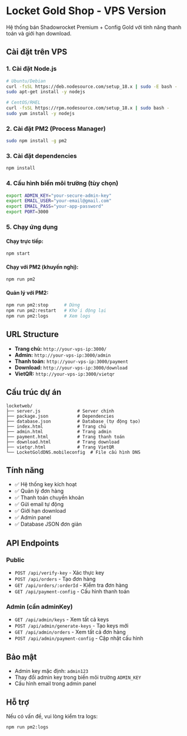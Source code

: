 # Locket Gold Shop - VPS Version

Hệ thống bán Shadowrocket Premium + Config Gold với tính năng thanh toán và giới hạn download.

## Cài đặt trên VPS

### 1. Cài đặt Node.js
```bash
# Ubuntu/Debian
curl -fsSL https://deb.nodesource.com/setup_18.x | sudo -E bash -
sudo apt-get install -y nodejs

# CentOS/RHEL
curl -fsSL https://rpm.nodesource.com/setup_18.x | sudo bash -
sudo yum install -y nodejs
```

### 2. Cài đặt PM2 (Process Manager)
```bash
sudo npm install -g pm2
```

### 3. Cài đặt dependencies
```bash
npm install
```

### 4. Cấu hình biến môi trường (tùy chọn)
```bash
export ADMIN_KEY="your-secure-admin-key"
export EMAIL_USER="your-email@gmail.com"
export EMAIL_PASS="your-app-password"
export PORT=3000
```

### 5. Chạy ứng dụng

#### Chạy trực tiếp:
```bash
npm start
```

#### Chạy với PM2 (khuyến nghị):
```bash
npm run pm2
```

#### Quản lý với PM2:
```bash
npm run pm2:stop      # Dừng
npm run pm2:restart   # Khởi động lại
npm run pm2:logs      # Xem logs
```

## URL Structure

- **Trang chủ:** `http://your-vps-ip:3000/`
- **Admin:** `http://your-vps-ip:3000/admin`
- **Thanh toán:** `http://your-vps-ip:3000/payment`
- **Download:** `http://your-vps-ip:3000/download`
- **VietQR:** `http://your-vps-ip:3000/vietqr`

## Cấu trúc dự án

```
locketweb/
├── server.js              # Server chính
├── package.json           # Dependencies
├── database.json          # Database (tự động tạo)
├── index.html             # Trang chủ
├── admin.html             # Trang admin
├── payment.html           # Trang thanh toán
├── download.html          # Trang download
├── vietqr.html            # Trang VietQR
└── LocketGoldDNS.mobileconfig  # File cấu hình DNS
```

## Tính năng

- ✅ Hệ thống key kích hoạt
- ✅ Quản lý đơn hàng
- ✅ Thanh toán chuyển khoản
- ✅ Gửi email tự động
- ✅ Giới hạn download
- ✅ Admin panel
- ✅ Database JSON đơn giản

## API Endpoints

### Public
- `POST /api/verify-key` - Xác thực key
- `POST /api/orders` - Tạo đơn hàng
- `GET /api/orders/:orderId` - Kiểm tra đơn hàng
- `GET /api/payment-config` - Cấu hình thanh toán

### Admin (cần adminKey)
- `GET /api/admin/keys` - Xem tất cả keys
- `POST /api/admin/generate-keys` - Tạo keys mới
- `GET /api/admin/orders` - Xem tất cả đơn hàng
- `POST /api/admin/payment-config` - Cập nhật cấu hình

## Bảo mật

- Admin key mặc định: `admin123`
- Thay đổi admin key trong biến môi trường `ADMIN_KEY`
- Cấu hình email trong admin panel

## Hỗ trợ

Nếu có vấn đề, vui lòng kiểm tra logs:
```bash
npm run pm2:logs
```